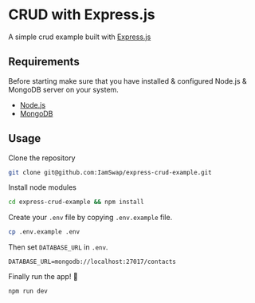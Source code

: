 # CRUD with Express.js

A simple crud example built with [Express.js](https://expressjs.com)

## Requirements
Before starting make sure that you have installed & configured Node.js & MongoDB server on your system.
- [Node.js](https://nodejs.org/en/)
- [MongoDB](https://www.mongodb.com/)

## Usage

Clone the repository

```bash
git clone git@github.com:IamSwap/express-crud-example.git
```

Install node modules

```bash
cd express-crud-example && npm install
```


Create your `.env` file by copying `.env.example` file.

```bash
cp .env.example .env
```

Then set `DATABASE_URL` in `.env`.

```env
DATABASE_URL=mongodb://localhost:27017/contacts
```

Finally run the app! 🎉

```bash
npm run dev
```
